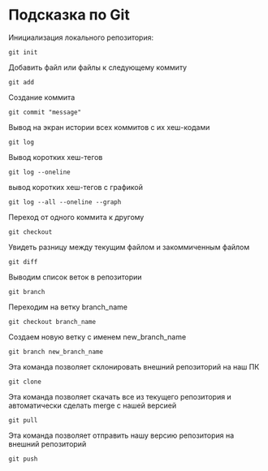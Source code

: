 # Подсказка по Git

Инициализация локального репозитория:
```ch
git init
```
Добавить файл или файлы к следующему коммиту
```ch
git add
```
Создание коммита
```ch
git commit "message"
```
Вывод на экран истории всех коммитов с их хеш-кодами
```ch
git log
```
Вывод коротких хеш-тегов
```ch
git log --oneline
```
вывод коротких хеш-тегов с графикой
```ch
git log --all --oneline --graph
```

Переход от одного коммита к другому
```ch
git checkout
```
Увидеть разницу между текущим файлом и закоммиченным файлом
```ch
git diff
```
Выводим список веток в репозитории
```ch
git branch
```

Переходим на ветку branch_name
```ch
git checkout branch_name
```
Создаем новую ветку с именем new_branch_name
```ch
git branch new_branch_name
```
Эта команда позволяет склонировать внешний репозиторий на наш ПК 
```ch
git clone
```
Эта команда позволяет скачать все из текущего репозитория и автоматически
сделать merge с нашей версией 
```ch
git pull
```
Эта команда позволяет отправить нашу версию репозитория на внешний
репозиторий
```ch
git push
```

